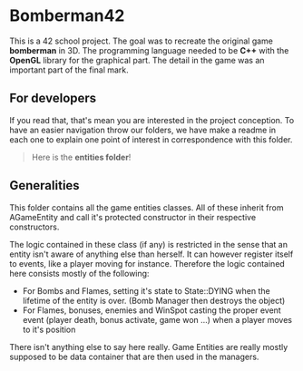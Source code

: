 # Bomberman42

This is a 42 school project. The goal was to recreate the original game **bomberman** in 3D. The programming language needed to be **C++** with the **OpenGL** library for the graphical part. The detail in the game was an important part of the final mark.

## For developers

If you read that, that's mean you are interested in the project conception. To have an easier navigation throw our folders, we have make a readme in each one to explain one point of interest in correspondence with this folder.

> Here is the **entities folder**!

## Generalities

This folder contains all the game entities classes. All of these inherit from AGameEntity and call it's protected constructor in their respective constructors.

The logic contained in these class (if any) is restricted in the sense that an entity isn't aware of anything else than herself. It can however register itself to events, like a player moving for instance.
Therefore the logic contained here consists mostly of the following:
 - For Bombs and Flames, setting it's state to State::DYING when the lifetime of the entity is over. (Bomb Manager then destroys the object)
 - For Flames, bonuses, enemies and WinSpot casting the proper event event (player death, bonus activate, game won ...) when a player moves to it's position

There isn't anything else to say here really. Game Entities are really mostly supposed to be data container that are then used in the managers.